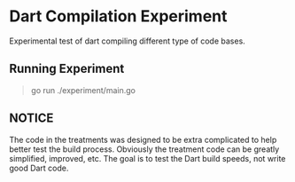 # Dart Compilation Experiment

Experimental test of dart compiling different type of code bases.

## Running Experiment

> go run ./experiment/main.go

## NOTICE

The code in the treatments was designed to be extra complicated to
help better test the build process.
Obviously the treatment code can be greatly simplified, improved, etc.
The goal is to test the Dart build speeds, not write good Dart code.
